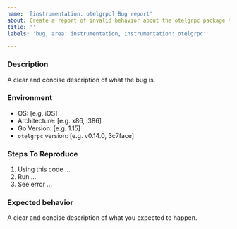 ```yaml
---
name: '[instrumentation: otelgrpc] Bug report'
about: Create a report of invalid behavior about the otelgrpc package to help us improve
title: ''
labels: 'bug, area: instrumentation, instrumentation: otelgrpc'

---
```


### Description

A clear and concise description of what the bug is.

### Environment

- OS: [e.g. iOS]
- Architecture: [e.g. x86, i386]
- Go Version: [e.g. 1.15]
- `otelgrpc` version: [e.g. v0.14.0, 3c7face]

### Steps To Reproduce

1. Using this code ...
2. Run ...
3. See error ...

### Expected behavior

A clear and concise description of what you expected to happen.
